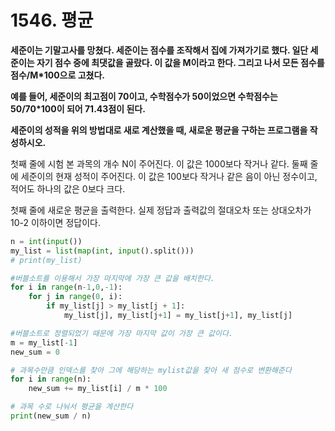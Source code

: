 # 1546. 평균

**세준이는 기말고사를 망쳤다. 세준이는 점수를 조작해서 집에 가져가기로 했다. 일단 세준이는 자기 점수 중에 최댓값을 골랐다. 이 값을 M이라고 한다. 그리고 나서 모든 점수를 점수/M*100으로 고쳤다.**

**예를 들어, 세준이의 최고점이 70이고, 수학점수가 50이었으면 수학점수는 50/70*100이 되어 71.43점이 된다.**

**세준이의 성적을 위의 방법대로 새로 계산했을 때, 새로운 평균을 구하는 프로그램을 작성하시오.**

첫째 줄에 시험 본 과목의 개수 N이 주어진다. 이 값은 1000보다 작거나 같다. 둘째 줄에 세준이의 현재 성적이 주어진다. 이 값은 100보다 작거나 같은 음이 아닌 정수이고, 적어도 하나의 값은 0보다 크다.



첫째 줄에 새로운 평균을 출력한다. 실제 정답과 출력값의 절대오차 또는 상대오차가 10-2 이하이면 정답이다.

``` python
n = int(input())
my_list = list(map(int, input().split()))
# print(my_list)

#버블소트를 이용해서 가장 마지막에 가장 큰 값을 배치한다. 
for i in range(n-1,0,-1):
    for j in range(0, i):
        if my_list[j] > my_list[j + 1]:
            my_list[j], my_list[j+1] = my_list[j+1], my_list[j]

#버블소트로 정렬되었기 때문에 가장 마지막 값이 가장 큰 값이다.
m = my_list[-1]
new_sum = 0

# 과목수만큼 인덱스를 찾아 그에 해당하는 mylist값을 찾아 새 점수로 변환해준다
for i in range(n):
    new_sum += my_list[i] / m * 100

# 과목 수로 나눠서 평균을 계산한다    
print(new_sum / n)
```

